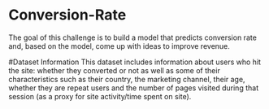 # Conversion-Rate
The goal of this challenge is to build a model that predicts conversion rate and, based on the model, come up with ideas to improve revenue.

#Dataset Information
This dataset includes information about users who hit the site: 
whether they converted or not as well as some of their characteristics such as their country, the marketing channel, their age, whether they are
repeat users and the number of pages visited during that session (as a proxy for site activity/time spent on site).
